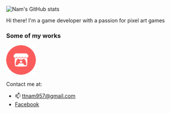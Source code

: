 ![Nam's GitHub stats](https://github-readme-stats.vercel.app/api?username=Kryple)

Hi there! I'm a game developer with a passion for pixel art games

### Some of my works
<a href="https://kryple.itch.io/">
  <img src="Images/Itch_logo.png" alt="Image description" width="80">
</a>  

Contact me at:
- 📫 ttnam957@gmail.com
- [Facebook](https://www.facebook.com/profile.php?id=61559188863257)

